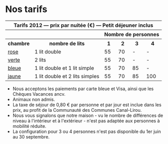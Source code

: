 # Nos tarifs

<table>
  <tr>
    <th colspan="6">Tarifs 2012 &mdash; prix par nuitée (€) &mdash; Petit déjeuner inclus</th>
  </tr>
  <tr>
    <th colspan="2"></th>
    <th colspan="4">Nombre de personnes</th>
  </tr>
  <tr>
    <th>chambre</th>
    <th>nombre de lits</th>
    <th>1</th> <th>2</th> <th>3</th> <th>4</th>
  </tr>
  <tr>
    <td><a href="/fr/chambres/chambre-rose">rose</a></td>
    <td>1 lit double</td>
    <td>55</td> <td>70</td> <td>-</td> <td>-</td>
  </tr>
  <tr>
    <td><a href="/fr/chambres/chambre-verte">verte</a></td>
    <td>2 lits</td>
    <td>55</td> <td>70</td> <td>-</td> <td>-</td>
  </tr>
  <tr>
    <td><a href="/fr/chambres/chambre-bleue">bleue</a></td>
    <td>1 lit double et 1 lit simple</td>
    <td>55</td> <td>70</td> <td>85</td> <td>-</td> 
  </tr>
  <tr>
    <td><a href="/fr/chambres/chambre-jaune">jaune</a></td>
    <td>1 lit double et 2 lits simples</td>
    <td>55</td> <td>70</td> <td>85</td> <td>100</td>
  </tr>
</table>

* Nous acceptons les paiements par carte bleue et Visa, ainsi que les Chèques Vacances ancv.
* Animaux non admis.
* La taxe de séjour de 0,80 € par personne et par jour est inclue dans les prix, au profit de la Communauté des Communes Canal-Lirou. 
* Nous vous signalons que notre maison - vu le nombre de différences de niveau à l'intérieur et à l'extérieur - n'est pas adaptée aux personnes à mobilité réduite.
* La configuration pour 3 ou 4 personnes n'est pas disponible du 1er juin au 30 septembre. 
